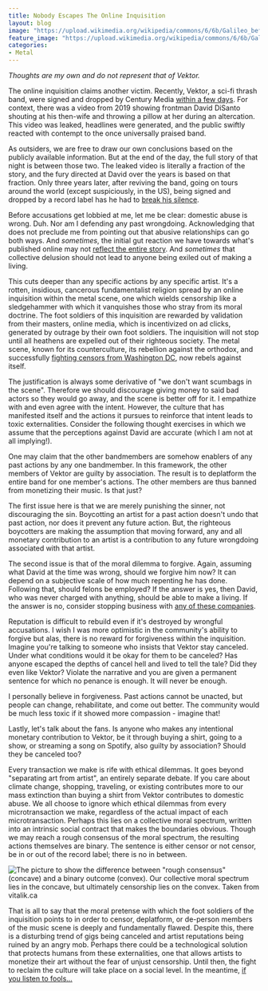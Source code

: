 ```yaml
---
title: Nobody Escapes The Online Inquisition
layout: blog
image: "https://upload.wikimedia.org/wikipedia/commons/6/6b/Galileo_before_the_Holy_Office_-_Joseph-Nicolas_Robert-Fleury%2C_1847.png"
feature_image: "https://upload.wikimedia.org/wikipedia/commons/6/6b/Galileo_before_the_Holy_Office_-_Joseph-Nicolas_Robert-Fleury%2C_1847.png"
categories:
- Metal
---
```

*Thoughts are my own and do not represent that of Vektor.*

The online inquisition claims another victim. Recently, Vektor, a sci-fi thrash band, were signed and dropped by Century Media [within a few days](https://metalinjection.net/news/century-media-signs-drops-vektor-in-the-same-week).  For context, there was a video from 2019 showing frontman David DiSanto shouting at his then-wife and throwing a pillow at her during an altercation. This video was leaked, headlines were generated, and the public swiftly reacted with contempt to the once universally praised band.

As outsiders, we are free to draw our own conclusions based on the publicly available information. But at the end of the day, the full story of that night is between those two. The leaked video is literally a fraction of the story, and the fury directed at David over the years is based on that fraction. Only three years later, after reviving the band, going on tours around the world (except suspiciously, in the US), being signed and dropped by a record label has he had to [break his silence](https://www.youtube.com/watch?v=OS66FIG2WSI&feature=youtu.be).

Before accusations get lobbied at me, let me be clear: domestic abuse is wrong. Duh. Nor am I defending any past wrongdoing. Acknowledging that does not preclude me from pointing out that abusive relationships can go both ways. And _sometimes_, the initial gut reaction we have towards what's published online may not [reflect the entire story](https://en.wikipedia.org/wiki/Depp_v._Heard). And _sometimes_ that collective delusion should not lead to anyone being exiled out of making a living.

This cuts deeper than any specific actions by any specific artist. It's a rotten, insidious, cancerous fundamentalist religion spread by an online inquisition within the metal scene, one which wields censorship like a sledgehammer with which it vanquishes those who stray from its moral doctrine. The foot soldiers of this inquisition are rewarded by validation from their masters, online media, which is incentivized on ad clicks, generated by outrage by their own foot soldiers. The inquisition will not stop until all heathens are expelled out of their righteous society. The metal scene, known for its counterculture, its rebellion against the orthodox, and successfully [fighting censors from Washington DC](https://www.youtube.com/watch?v=vKRwls1kJUw), now rebels against itself.

The justification is always some derivative of "we don't want scumbags in the scene". Therefore we should discourage giving money to said bad actors so they would go away, and the scene is better off for it. I empathize with and even agree with the intent. However, the culture that has manifested itself and the actions it pursues to reinforce that intent leads to toxic externalities. Consider the following thought exercises in which we assume that the perceptions against David are accurate (which I am not at all implying!).

One may claim that the other bandmembers are somehow enablers of any past actions by any one bandmember. In this framework, the other members of Vektor are guilty by association. The result is to deplatform the entire band for one member's actions. The other members are thus banned from monetizing their music. Is that just?

The first issue here is that we are merely punishing the sinner, not discouraging the sin. Boycotting an artist for a past action doesn't undo that past action, nor does it prevent any future action. But, the righteous boycotters are making the assumption that moving forward, any and all monetary contribution to an artist is a contribution to any future wrongdoing associated with that artist.

The second issue is that of the moral dilemma to forgive. Again, assuming what David at the time was wrong, should we forgive him now? It can depend on a subjective scale of how much repenting he has done. Following that, should felons be employed? If the answer is yes, then David, who was never charged with anything, should be able to make a living. If the answer is no, consider stopping business with [any of these companies](https://www.careeraddict.com/companies-hire-felons). 

Reputation is difficult to rebuild even if it's destroyed by wrongful accusations. I wish I was more optimistic in the community's ability to forgive but alas, there is no reward for forgiveness within the inquisition. Imagine you're talking to someone who insists that Vektor stay canceled. Under what conditions would it be okay for them to be canceled? Has anyone escaped the depths of cancel hell and lived to tell the tale? Did they even like Vektor? Violate the narrative and you are given a permanent sentence for which no penance is enough. It will never be enough.

I personally believe in forgiveness. Past actions cannot be unacted, but people can change, rehabilitate, and come out better. The community would be much less toxic if it showed more compassion - imagine that!

Lastly, let's talk about the fans. Is anyone who makes any intentional monetary contribution to Vektor, be it through buying a shirt, going to a show, or streaming a song on Spotify, also guilty by association? Should they be canceled too? 

Every transaction we make is rife with ethical dilemmas. It goes beyond "separating art from artist", an entirely separate debate. If you care about climate change, shopping, traveling, or existing contributes more to our mass extinction than buying a shirt from Vektor contributes to domestic abuse. We all choose to ignore which ethical dilemmas from every microtransaction we make, regardless of the actual impact of each microtransaction. Perhaps this lies on a collective moral spectrum, written into an intrinsic social contract that makes the boundaries obvious. Though we may reach a rough consensus of the moral spectrum, the resulting actions themselves are binary. The sentence is either censor or not censor, be in or out of the record label; there is no in between.

![The picture to show the difference between "rough consensus" (concave) and a binary outcome (convex). Our collective moral spectrum lies in the concave, but ultimately censorship lies on the convex. Taken from vitalik.ca](https://vitalik.ca/images/daos/convex1.png)

That is all to say that the moral pretense with which the foot soldiers of the inquisition points to in order to censor, deplatform, or de-person members of the music scene is deeply and fundamentally flawed. Despite this, there is a disturbing trend of gigs being canceled and artist reputations being ruined by an angry mob. Perhaps there could be a technological solution that protects humans from these externalities, one that allows artists to monetize their art without the fear of unjust censorship. Until then, the fight to reclaim the culture will take place on a social level. In the meantime, [if you listen to fools...](https://www.youtube.com/watch?v=AkvHFBC35Oc)
